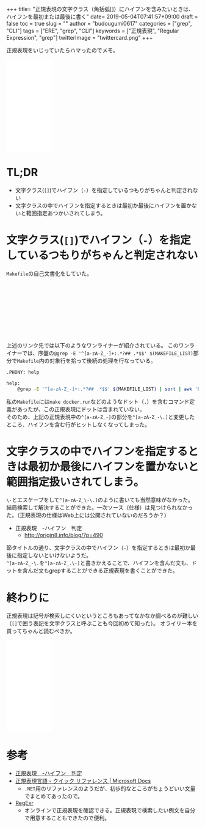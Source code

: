 +++
title= "正規表現の文字クラス（角括弧[]）にハイフンを含みたいときは、ハイフンを最初または最後に書く"
date= 2019-05-04T07:41:57+09:00
draft = false
toc = true
slug = ""
author = "budougumi0617"
categories = ["grep", "CLI"]
tags = ["ERE", "grep", "CLI"]
keywords = ["正規表現", "Regular Expression", "grep"]
twitterImage = "twittercard.png"
+++

正規表現をいじっていたらハマったのでメモ。

<iframe style="width:120px;height:240px;" marginwidth="0" marginheight="0" scrolling="no" frameborder="0" src="//rcm-fe.amazon-adsystem.com/e/cm?lt1=_blank&bc1=000000&IS2=1&bg1=FFFFFF&fc1=000000&lc1=0000FF&t=github.io-22&language=ja_JP&o=9&p=8&l=as4&m=amazon&f=ifr&ref=as_ss_li_til&asins=4873113598&linkId=59ba8fe3cd580af67049dcacf9c16e40"></iframe>

<!--more-->

# TL;DR
- 文字クラス(`[]`)でハイフン（`-`）を指定しているつもりがちゃんと判定されない
- 文字クラスの中でハイフンを指定するときは最初か最後にハイフンを置かないと範囲指定あつかいされてしまう。

# 文字クラス(`[]`)でハイフン（`-`）を指定しているつもりがちゃんと判定されない
`Makefile`の自己文書化をしていた。

<div class="iframely-embed"><div class="iframely-responsive" style="height: 140px; padding-bottom: 0;"><a href="https://postd.cc/auto-documented-makefile/" data-iframely-url="//cdn.iframe.ly/6P77kjy?iframe=card-small"></a></div></div><script async src="//cdn.iframe.ly/embed.js" charset="utf-8"></script>

上述のリンク先では以下のようなワンライナーが紹介されている。
このワンライナーでは、序盤の`@grep -E '^[a-zA-Z_-]+:.*?## .*$$' $(MAKEFILE_LIST)`部分で`Makefile`内の対象行を拾って後続の処理を行なっている。

```bash
.PHONY: help

help:
    @grep -E '^[a-zA-Z_-]+:.*?## .*$$' $(MAKEFILE_LIST) | sort | awk 'BEGIN {FS = ":.*?## "}; {printf "\033[36m%-30s\033[0m %s\n", $$1, $$2}'
```

私の`Makefile`には`make docker.run`などのようなドット（`.`）を含むコマンド定義があったが、この正規表現にドットは含まれていない。  
そのため、上記の正規表現中の`^[a-zA-Z_-]`の部分を`^[a-zA-Z_-\.]`と変更したところ、ハイフンを含む行がヒットしなくなってしまった。

# 文字クラスの中でハイフンを指定するときは最初か最後にハイフンを置かないと範囲指定扱いされてしまう。
`\-`とエスケープをして`^[a-zA-Z_\-\.]`のように書いても当然意味がなかった。結局検索して解決することができた。一次ソース（仕様）は見つけられなかった。（正規表現の仕様はWeb上には公開されていないのだろうか？）  

- 正規表現　-ハイフン　判定
  - http://origin8.info/blog/?p=490

節タイトルの通り、文字クラスの中でハイフン（`-`）を指定するときは最初か最後に指定しないといけないようだ。  
`^[a-zA-Z_-\.`を`^[a-zA-Z_.\-]`と書きかえることで、ハイフンを含んだ文も、ドットを含んだ文もgrepすることができる正規表現を書くことができた。


# 終わりに
正規表現は記号が検索しにくいというところもあってなかなか調べるのが難しい（`[]`で囲う表記を文字クラスと呼ぶことも今回初めて知った）。
オライリー本を買ってちゃんと読むべきか。

<iframe style="width:120px;height:240px;" marginwidth="0" marginheight="0" scrolling="no" frameborder="0" src="//rcm-fe.amazon-adsystem.com/e/cm?lt1=_blank&bc1=000000&IS2=1&bg1=FFFFFF&fc1=000000&lc1=0000FF&t=github.io-22&language=ja_JP&o=9&p=8&l=as4&m=amazon&f=ifr&ref=as_ss_li_til&asins=4873113598&linkId=59ba8fe3cd580af67049dcacf9c16e40"></iframe>

# 参考
- [正規表現　-ハイフン　判定](http://origin8.info/blog/?p=490)
- [正規表現言語 - クイック リファレンス | Microsoft Docs](https://docs.microsoft.com/ja-jp/dotnet/standard/base-types/regular-expression-language-quick-reference)
  - `.NET`用のリファレンスのようだが、初歩的なところがちょうどいい文量でまとめてあったので。
- [RegExr](https://regexr.com/)
  - オンラインで正規表現を確認できる。正規表現で検索したい例文を自分で用意することもできたので便利。
